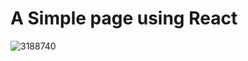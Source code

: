 # A Simple page using React

![3188740](https://user-images.githubusercontent.com/82295321/212204729-23cf6592-7d5e-48c7-97ee-26ce005b1e85.jpg)


